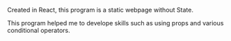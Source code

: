 Created in React, this program is a static webpage without State.

This program helped me to develope skills such as using props and various conditional operators.
